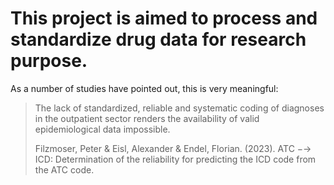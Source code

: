 # This project is aimed to process and standardize drug data for research purpose.
As a number of studies have pointed out, this is very meaningful:
> The lack of standardized, reliable and systematic coding of diagnoses in the outpatient
> sector renders the availability of valid epidemiological data impossible. 
> 
> Filzmoser, Peter & Eisl, Alexander & Endel, Florian. (2023). ATC −→ ICD: Determination of the reliability for predicting the ICD code from the ATC code. 